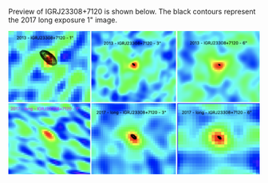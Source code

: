 Preview of IGRJ23308+7120 is shown below. The black contours represent the 2017 long exposure 1" image. 

![IGRJ23308+7120](IGRJ23308+7120.png "IGRJ23308+7120")

